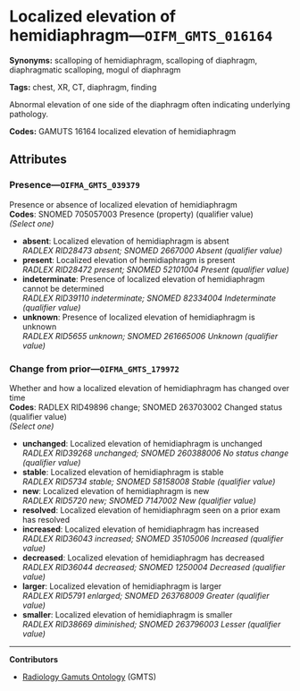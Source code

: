 # Localized elevation of hemidiaphragm—`OIFM_GMTS_016164`

**Synonyms:** scalloping of hemidiaphragm, scalloping of diaphragm, diaphragmatic scalloping, mogul of diaphragm

**Tags:** chest, XR, CT, diaphragm, finding

Abnormal elevation of one side of the diaphragm often indicating underlying pathology.

**Codes:** GAMUTS 16164 localized elevation of hemidiaphragm

## Attributes

### Presence—`OIFMA_GMTS_039379`

Presence or absence of localized elevation of hemidiaphragm  
**Codes**: SNOMED 705057003 Presence (property) (qualifier value)  
*(Select one)*

- **absent**: Localized elevation of hemidiaphragm is absent  
_RADLEX RID28473 absent; SNOMED 2667000 Absent (qualifier value)_
- **present**: Localized elevation of hemidiaphragm is present  
_RADLEX RID28472 present; SNOMED 52101004 Present (qualifier value)_
- **indeterminate**: Presence of localized elevation of hemidiaphragm cannot be determined  
_RADLEX RID39110 indeterminate; SNOMED 82334004 Indeterminate (qualifier value)_
- **unknown**: Presence of localized elevation of hemidiaphragm is unknown  
_RADLEX RID5655 unknown; SNOMED 261665006 Unknown (qualifier value)_

### Change from prior—`OIFMA_GMTS_179972`

Whether and how a localized elevation of hemidiaphragm has changed over time  
**Codes**: RADLEX RID49896 change; SNOMED 263703002 Changed status (qualifier value)  
*(Select one)*

- **unchanged**: Localized elevation of hemidiaphragm is unchanged  
_RADLEX RID39268 unchanged; SNOMED 260388006 No status change (qualifier value)_
- **stable**: Localized elevation of hemidiaphragm is stable  
_RADLEX RID5734 stable; SNOMED 58158008 Stable (qualifier value)_
- **new**: Localized elevation of hemidiaphragm is new  
_RADLEX RID5720 new; SNOMED 7147002 New (qualifier value)_
- **resolved**: Localized elevation of hemidiaphragm seen on a prior exam has resolved  
- **increased**: Localized elevation of hemidiaphragm has increased  
_RADLEX RID36043 increased; SNOMED 35105006 Increased (qualifier value)_
- **decreased**: Localized elevation of hemidiaphragm has decreased  
_RADLEX RID36044 decreased; SNOMED 1250004 Decreased (qualifier value)_
- **larger**: Localized elevation of hemidiaphragm is larger  
_RADLEX RID5791 enlarged; SNOMED 263768009 Greater (qualifier value)_
- **smaller**: Localized elevation of hemidiaphragm is smaller  
_RADLEX RID38669 diminished; SNOMED 263796003 Lesser (qualifier value)_

---

**Contributors**

- [Radiology Gamuts Ontology](https://gamuts.net/) (GMTS)